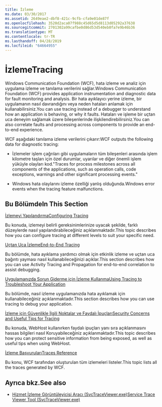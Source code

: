 ```yaml
---
title: İzleme
ms.date: 03/30/2017
ms.assetid: 2649eae2-dbf8-421c-9cfb-cfa9e01de87f
ms.openlocfilehash: 3520d2aca07f988c45d65d5d8113d05292a37638
ms.sourcegitcommit: 2701302a99cafbe0d86d53d540eb0fa7e9b46b36
ms.translationtype: MT
ms.contentlocale: tr-TR
ms.lasthandoff: 04/28/2019
ms.locfileid: "64664955"
---
```

# <a name="tracing"></a><span data-ttu-id="e214a-102">İzleme</span><span class="sxs-lookup"><span data-stu-id="e214a-102">Tracing</span></span>
<span data-ttu-id="e214a-103">Windows Communication Foundation (WCF), hata izleme ve analiz için uygulama izleme ve tanılama verilerini sağlar.</span><span class="sxs-lookup"><span data-stu-id="e214a-103">Windows Communication Foundation (WCF) provides application instrumentation and diagnostic data for fault monitoring and analysis.</span></span> <span data-ttu-id="e214a-104">Bir hata ayıklayıcı yerine izleme, bir uygulamanın nasıl davrandığını veya neden hataları anlamak için kullanabilirsiniz.</span><span class="sxs-lookup"><span data-stu-id="e214a-104">You can use tracing instead of a debugger to understand how an application is behaving, or why it faults.</span></span> <span data-ttu-id="e214a-105">Hataları ve işleme bir uçtan uca deneyim sağlamak üzere bileşenlerinde ilişkilendirebilirsiniz.</span><span class="sxs-lookup"><span data-stu-id="e214a-105">You can also correlate faults and processing across components to provide an end-to-end experience.</span></span>  
  
 <span data-ttu-id="e214a-106">WCF aşağıdaki tanılama izleme verilerini çıkarır:</span><span class="sxs-lookup"><span data-stu-id="e214a-106">WCF outputs the following data for diagnostic tracing:</span></span>  
  
- <span data-ttu-id="e214a-107">İzlemeler işlem çağrıları gibi uygulamaların tüm bileşenleri arasında işlem kilometre taşları için özel durumlar, uyarılar ve diğer önemli işlem yüküyle olayları kod."</span><span class="sxs-lookup"><span data-stu-id="e214a-107">Traces for process milestones across all components of the applications, such as operation calls, code exceptions, warnings and other significant processing events."</span></span>  
  
- <span data-ttu-id="e214a-108">Windows hata olaylarını izleme özelliği yanlış olduğunda.</span><span class="sxs-lookup"><span data-stu-id="e214a-108">Windows error events when the tracing feature malfunctions.</span></span>  
  
## <a name="in-this-section"></a><span data-ttu-id="e214a-109">Bu Bölümde</span><span class="sxs-lookup"><span data-stu-id="e214a-109">In This Section</span></span>  
 [<span data-ttu-id="e214a-110">İzlemeyi Yapılandırma</span><span class="sxs-lookup"><span data-stu-id="e214a-110">Configuring Tracing</span></span>](../../../../../docs/framework/wcf/diagnostics/tracing/configuring-tracing.md)  
  
 <span data-ttu-id="e214a-111">Bu konuda, izlemeyi belirli gereksinimlerinize uyacak şekilde, farklı düzeylerde nasıl yapılandırabileceğiniz açıklanmaktadır.</span><span class="sxs-lookup"><span data-stu-id="e214a-111">This topic describes how you can configure tracing at different levels to suit your specific need.</span></span>  
  
 [<span data-ttu-id="e214a-112">Uçtan Uca İzleme</span><span class="sxs-lookup"><span data-stu-id="e214a-112">End-to-End Tracing</span></span>](../../../../../docs/framework/wcf/diagnostics/tracing/end-to-end-tracing.md)  
  
 <span data-ttu-id="e214a-113">Bu bölümde, hata ayıklama yardımcı olmak için etkinlik izleme ve uçtan uca bağıntı yayması nasıl kullanabileceğinizi açıklar.</span><span class="sxs-lookup"><span data-stu-id="e214a-113">This section describes how you can use Activity Tracing and Propagation for end-to-end correlation to assist debugging.</span></span>  
  
 [<span data-ttu-id="e214a-114">Uygulamanızda Sorun Giderme için İzleme Kullanma</span><span class="sxs-lookup"><span data-stu-id="e214a-114">Using Tracing to Troubleshoot Your Application</span></span>](../../../../../docs/framework/wcf/diagnostics/tracing/using-tracing-to-troubleshoot-your-application.md)  
  
 <span data-ttu-id="e214a-115">Bu bölümde, nasıl izleme uygulamanızda hata ayıklamak için kullanabileceğiniz açıklanmaktadır.</span><span class="sxs-lookup"><span data-stu-id="e214a-115">This section describes how you can use tracing to debug your application.</span></span>  
  
 [<span data-ttu-id="e214a-116">İzleme için Güvenlikle İlgili Noktalar ve Faydalı İpuçları</span><span class="sxs-lookup"><span data-stu-id="e214a-116">Security Concerns and Useful Tips for Tracing</span></span>](../../../../../docs/framework/wcf/diagnostics/tracing/security-concerns-and-useful-tips-for-tracing.md)  
  
 <span data-ttu-id="e214a-117">Bu konuda, WebHost kullanırken faydalı ipuçları yanı sıra açıklanmasını hassas bilgileri nasıl Koruyabileceğiniz açıklanmaktadır.</span><span class="sxs-lookup"><span data-stu-id="e214a-117">This topic describes how you can protect sensitive information from being exposed, as well as useful tips when using WebHost.</span></span>  
  
 [<span data-ttu-id="e214a-118">İzleme Başvuruları</span><span class="sxs-lookup"><span data-stu-id="e214a-118">Traces Reference</span></span>](../../../../../docs/framework/wcf/diagnostics/tracing/traces-reference.md)  
  
 <span data-ttu-id="e214a-119">Bu konu, WCF tarafından oluşturulan tüm izlemeleri listeler.</span><span class="sxs-lookup"><span data-stu-id="e214a-119">This topic lists all the traces generated by WCF.</span></span>  
  
## <a name="see-also"></a><span data-ttu-id="e214a-120">Ayrıca bkz.</span><span class="sxs-lookup"><span data-stu-id="e214a-120">See also</span></span>

- [<span data-ttu-id="e214a-121">Hizmet İzleme Görüntüleyicisi Aracı (SvcTraceViewer.exe)</span><span class="sxs-lookup"><span data-stu-id="e214a-121">Service Trace Viewer Tool (SvcTraceViewer.exe)</span></span>](../../../../../docs/framework/wcf/service-trace-viewer-tool-svctraceviewer-exe.md)
